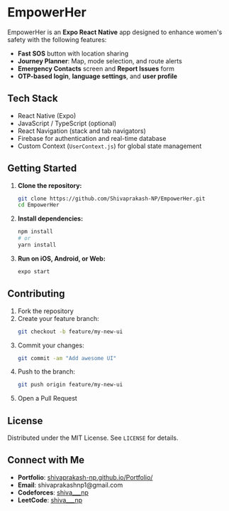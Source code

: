 # EmpowerHer

EmpowerHer is an **Expo React Native** app designed to enhance women's safety with the following features:

- **Fast SOS** button with location sharing
- **Journey Planner**: Map, mode selection, and route alerts
- **Emergency Contacts** screen and **Report Issues** form
- **OTP-based login**, **language settings**, and **user profile**

## Tech Stack

- React Native (Expo)
- JavaScript / TypeScript (optional)
- React Navigation (stack and tab navigators)
- Firebase for authentication and real-time database
- Custom Context (`UserContext.js`) for global state management

## Getting Started

1. **Clone the repository:**

   ```bash
   git clone https://github.com/Shivaprakash-NP/EmpowerHer.git
   cd EmpowerHer
   ```

2. **Install dependencies:**

   ```bash
   npm install
   # or
   yarn install
   ```

3. **Run on iOS, Android, or Web:**

   ```bash
   expo start
   ```

## Contributing

1. Fork the repository
2. Create your feature branch:
   ```bash
   git checkout -b feature/my-new-ui
   ```
3. Commit your changes:
   ```bash
   git commit -am "Add awesome UI"
   ```
4. Push to the branch:
   ```bash
   git push origin feature/my-new-ui
   ```
5. Open a Pull Request

## License

Distributed under the MIT License. See `LICENSE` for details.

## Connect with Me

- **Portfolio**: [shivaprakash-np.github.io/Portfolio/](https://shivaprakash-np.github.io/Portfolio/)
- **Email**: shivaprakashnp1\@gmail.com
- **Codeforces**: [shiva\_\_\_np](https://codeforces.com/profile/shiva___np)
- **LeetCode**: [shiva\_\_\_np](https://leetcode.com/u/shiva___np/)

